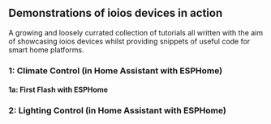 ## Demonstrations of ioios devices in action
A growing and loosely currated collection of tutorials all written with the aim of showcasing ioios devices whilst providing snippets of useful code for smart home platforms.

### 1: Climate Control (in Home Assistant with ESPHome)
#### 1a: First Flash with ESPHome
### 2: Lighting Control (in Home Assistant with ESPHome)
